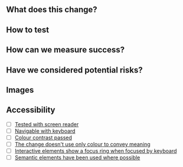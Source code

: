 ## What does this change?
<!-- A PR should have enough detail to be understandable far in the future. e.g what is the problem/why is the change needed, how does it solve it and any questions or points of discussion. Prefer copying information from a Trello card over linking to it; the card may not always exist and reviewers may not have access to the board. -->

## How to test
<!-- Provide instructions to help others verify the change. This could take the form of "On PROD, do X and witness Y. On this branch, do X and witness Z. " -->

## How can we measure success?
<!-- Do you expect errors to decrease? Do you expect user journeys to be simplified? What can be used to prove this? A filtered view of logs or analytics, etc? -->

## Have we considered potential risks?
<!-- What are the potential risks and how can they be mitigated? Does an error require an alarm? Should user help, infosec, or legal be informed of this change? Is private information guarded? Do we need to add anything in the backlog? -->

## Images
<!-- Usually only applicable to UI changes, what did it look like before and what will it look like after? -->

## Accessibility
<!-- Usually only applicable to UI changes, check the boxes if you are satisfied that your changes pass these tests. 

This repository follows the Editorial Tools accessibility guidelines: https://github.com/guardian/accessibility/blob/main/editorial-tools-guidelines.md
-->

- [ ] [Tested with screen reader](https://accessibility.gutools.co.uk/testing/web/screen-readers/)
- [ ] [Navigable with keyboard](https://www.w3.org/WAI/WCAG21/Understanding/keyboard.html)
- [ ] [Colour contrast passed](https://webaim.org/resources/contrastchecker/)
- [ ] [The change doesn't use only colour to convey meaning](https://www.w3.org/TR/UNDERSTANDING-WCAG20/visual-audio-contrast-without-color.html)
- [ ] [Interactive elements show a focus ring when focused by keyboard](https://www.w3.org/WAI/WCAG21/Understanding/content-on-hover-or-focus.html)
- [ ] [Semantic elements have been used where possible](https://www.w3.org/TR/UNDERSTANDING-WCAG20/content-structure-separation-programmatic.html)

